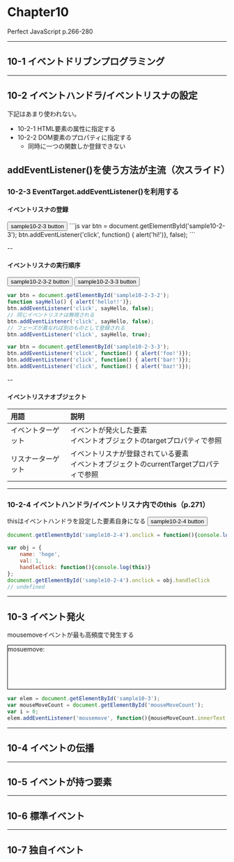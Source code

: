 # Chapter10
Perfect JavaScript p.266-280

---

## 10-1 イベントドリブンプログラミング

---

## 10-2 イベントハンドラ/イベントリスナの設定

下記はあまり使われない。
* 10-2-1 HTML要素の属性に指定する
* 10-2-2 DOM要素のプロパティに指定する
  - 同時に一つの関数しか登録できない

addEventListener()を使う方法が主流（次スライド）
---

### 10-2-3 EventTarget.addEventListener()を利用する

#### イベントリスナの登録

<input type="button" id="sample10-2-3" value="sample10-2-3 button"/>
```js
var btn = document.getElementById('sample10-2-3');
btn.addEventListener('click', function() { alert('hi!')}, false);
```

--

#### イベントリスナの実行順序
<input type="button" id="sample10-2-3-2" value="sample10-2-3-2 button"/>
<input type="button" id="sample10-2-3-3" value="sample10-2-3-3 button"/>

```js
var btn = document.getElementById('sample10-2-3-2');
function sayHello() { alert('hello!!')};
btn.addEventListener('click', sayHello, false);
// 同じイベントリスナは無視される
btn.addEventListener('click', sayHello, false);
// フェーズが異なれば別のものとして登録される
btn.addEventListener('click', sayHello, true);
```

```js
var btn = document.getElementById('sample10-2-3-3');
btn.addEventListener('click', function() { alert('foo!')});
btn.addEventListener('click', function() { alert('bar!')});
btn.addEventListener('click', function() { alert('baz!')});
```

--

#### イベントリスナオブジェクト

| 用語 | 説明 |
| :-- | :-- |
| イベントターゲット | イベントが発火した要素<br>イベントオブジェクトのtargetプロパティで参照 |
| リスナーターゲット | イベントリスナが登録されている要素<br>イベントオブジェクトのcurrentTargetプロパティで参照 |

---

### 10-2-4 イベントハンドラ/イベントリスナ内でのthis（p.271）

thisはイベントハンドラを設定した要素自身になる
<input type="button" id="sample10-2-4" value="sample10-2-4 button"/>
```js
document.getElementById('sample10-2-4').onclick = function(){console.log(this)};

var obj = {
    name: 'hoge',
    val: 1,
    handleClick: function(){console.log(this)}
};
document.getElementById('sample10-2-4').onclick = obj.handleClick
// undefined
```

---
## 10-3 イベント発火

mousemoveイベントが最も高頻度で発生する
<div id="sample10-3" style="width: 500px; height: 100px; border: 1px solid black">mosuemove: <span id="mouseMoveCount"></span></div>

```js
var elem = document.getElementById('sample10-3');
var mouseMoveCount = document.getElementById('mouseMoveCount');
var i = 0;
elem.addEventListener('mousemove', function(){mouseMoveCount.innerText = i++;});
```

---
## 10-4 イベントの伝播

---
## 10-5 イベントが持つ要素

---
## 10-6 標準イベント

---
## 10-7 独自イベント